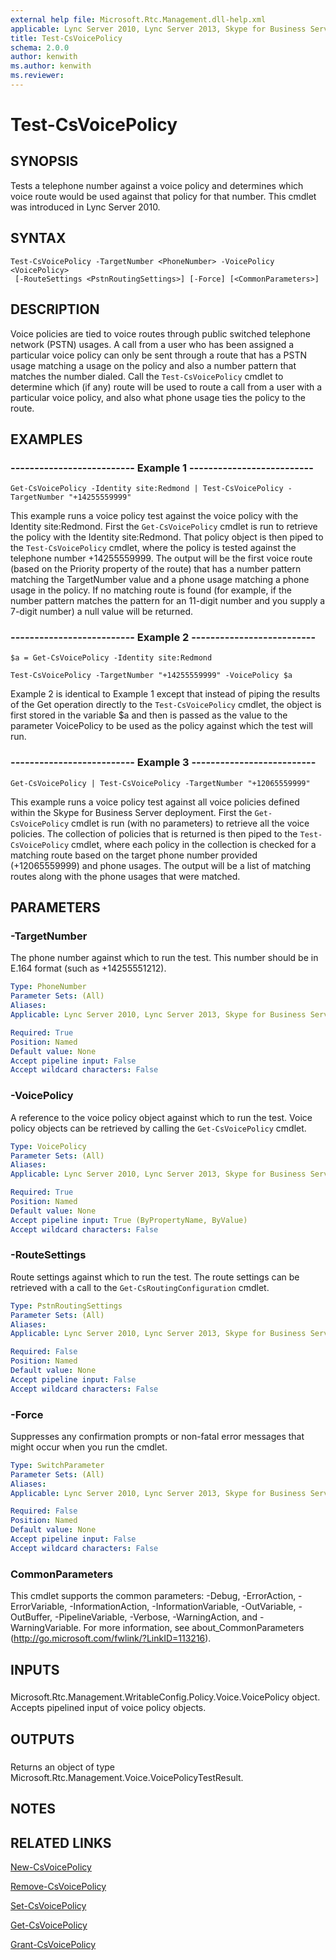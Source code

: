 ```yaml
---
external help file: Microsoft.Rtc.Management.dll-help.xml
applicable: Lync Server 2010, Lync Server 2013, Skype for Business Server 2015, Skype for Business Server 2019
title: Test-CsVoicePolicy
schema: 2.0.0
author: kenwith
ms.author: kenwith
ms.reviewer:
---
```


# Test-CsVoicePolicy

## SYNOPSIS
Tests a telephone number against a voice policy and determines which voice route would be used against that policy for that number.
This cmdlet was introduced in Lync Server 2010.


## SYNTAX

```
Test-CsVoicePolicy -TargetNumber <PhoneNumber> -VoicePolicy <VoicePolicy>
 [-RouteSettings <PstnRoutingSettings>] [-Force] [<CommonParameters>]
```

## DESCRIPTION
Voice policies are tied to voice routes through public switched telephone network (PSTN) usages.
A call from a user who has been assigned a particular voice policy can only be sent through a route that has a PSTN usage matching a usage on the policy and also a number pattern that matches the number dialed.
Call the `Test-CsVoicePolicy` cmdlet to determine which (if any) route will be used to route a call from a user with a particular voice policy, and also what phone usage ties the policy to the route.


## EXAMPLES

### -------------------------- Example 1 --------------------------
```
Get-CsVoicePolicy -Identity site:Redmond | Test-CsVoicePolicy -TargetNumber "+14255559999"
```

This example runs a voice policy test against the voice policy with the Identity site:Redmond.
First the `Get-CsVoicePolicy` cmdlet is run to retrieve the policy with the Identity site:Redmond.
That policy object is then piped to the `Test-CsVoicePolicy` cmdlet, where the policy is tested against the telephone number +14255559999.
The output will be the first voice route (based on the Priority property of the route) that has a number pattern matching the TargetNumber value and a phone usage matching a phone usage in the policy.
If no matching route is found (for example, if the number pattern matches the pattern for an 11-digit number and you supply a 7-digit number) a null value will be returned.


### -------------------------- Example 2 --------------------------
```
$a = Get-CsVoicePolicy -Identity site:Redmond

Test-CsVoicePolicy -TargetNumber "+14255559999" -VoicePolicy $a
```

Example 2 is identical to Example 1 except that instead of piping the results of the Get operation directly to the `Test-CsVoicePolicy` cmdlet, the object is first stored in the variable $a and then is passed as the value to the parameter VoicePolicy to be used as the policy against which the test will run.


### -------------------------- Example 3 --------------------------
```
Get-CsVoicePolicy | Test-CsVoicePolicy -TargetNumber "+12065559999"
```

This example runs a voice policy test against all voice policies defined within the Skype for Business Server deployment.
First the `Get-CsVoicePolicy` cmdlet is run (with no parameters) to retrieve all the voice policies.
The collection of policies that is returned is then piped to the `Test-CsVoicePolicy` cmdlet, where each policy in the collection is checked for a matching route based on the target phone number provided (+12065559999) and phone usages.
The output will be a list of matching routes along with the phone usages that were matched.


## PARAMETERS

### -TargetNumber
The phone number against which to run the test.
This number should be in E.164 format (such as +14255551212).


```yaml
Type: PhoneNumber
Parameter Sets: (All)
Aliases: 
Applicable: Lync Server 2010, Lync Server 2013, Skype for Business Server 2015, Skype for Business Server 2019

Required: True
Position: Named
Default value: None
Accept pipeline input: False
Accept wildcard characters: False
```

### -VoicePolicy
A reference to the voice policy object against which to run the test.
Voice policy objects can be retrieved by calling the `Get-CsVoicePolicy` cmdlet.


```yaml
Type: VoicePolicy
Parameter Sets: (All)
Aliases: 
Applicable: Lync Server 2010, Lync Server 2013, Skype for Business Server 2015, Skype for Business Server 2019

Required: True
Position: Named
Default value: None
Accept pipeline input: True (ByPropertyName, ByValue)
Accept wildcard characters: False
```

### -RouteSettings
Route settings against which to run the test.
The route settings can be retrieved with a call to the `Get-CsRoutingConfiguration` cmdlet.


```yaml
Type: PstnRoutingSettings
Parameter Sets: (All)
Aliases: 
Applicable: Lync Server 2010, Lync Server 2013, Skype for Business Server 2015, Skype for Business Server 2019

Required: False
Position: Named
Default value: None
Accept pipeline input: False
Accept wildcard characters: False
```

### -Force
Suppresses any confirmation prompts or non-fatal error messages that might occur when you run the cmdlet.


```yaml
Type: SwitchParameter
Parameter Sets: (All)
Aliases: 
Applicable: Lync Server 2010, Lync Server 2013, Skype for Business Server 2015, Skype for Business Server 2019

Required: False
Position: Named
Default value: None
Accept pipeline input: False
Accept wildcard characters: False
```

### CommonParameters
This cmdlet supports the common parameters: -Debug, -ErrorAction, -ErrorVariable, -InformationAction, -InformationVariable, -OutVariable, -OutBuffer, -PipelineVariable, -Verbose, -WarningAction, and -WarningVariable. For more information, see about_CommonParameters (http://go.microsoft.com/fwlink/?LinkID=113216).

## INPUTS

###  
Microsoft.Rtc.Management.WritableConfig.Policy.Voice.VoicePolicy object.
Accepts pipelined input of voice policy objects.

## OUTPUTS

###  
Returns an object of type Microsoft.Rtc.Management.Voice.VoicePolicyTestResult.

## NOTES

## RELATED LINKS

[New-CsVoicePolicy](New-CsVoicePolicy.md)

[Remove-CsVoicePolicy](Remove-CsVoicePolicy.md)

[Set-CsVoicePolicy](Set-CsVoicePolicy.md)

[Get-CsVoicePolicy](Get-CsVoicePolicy.md)

[Grant-CsVoicePolicy](Grant-CsVoicePolicy.md)

